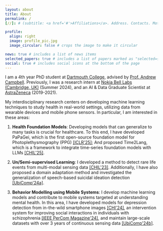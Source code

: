 ```yaml
---
layout: about
title: About
permalink: /
[//]: # (subtitle: <a href='#'>Affiliations</a>. Address. Contacts. Moto. Etc.)

profile:
  align: right
  image: profile_pic.jpg
  image_circular: false # crops the image to make it circular

news: true # includes a list of news items
selected_papers: true # includes a list of papers marked as "selected={true}"
social: true # includes social icons at the bottom of the page
---
```


I am a 4th year PhD student at [Dartmouth College](https://web.cs.dartmouth.edu), advised by [Prof. Andrew Campbell](https://www.cs.dartmouth.edu/~campbell/).
Previously, I was a research intern at [Nokia Bell Labs (Cambridge, UK)](https://www.bell-labs.com/about/locations/cambridge-uk/#gref) (Summer 2024), and 
an AI & Data Graduate Scientist at [AstraZeneca](https://www.astrazeneca.com/) (2019-2021).

My interdisciplinary research centers on developing machine learning techniques to study health in real-world settings, utilizing data from wearable devices and mobile phone sensors. In particular, I am interested in these areas:

1. **Health Foundation Models**: Developing models that can generalize to many tasks is crucial for healthcare. To this end, I have developed PaPaGei, which is the first open-source foundation model for Photoplethysmography (PPG) [[ICLR'25]](https://arxiv.org/abs/2410.20542); And proposed Time2Lang, which is a framework to integrate time-series foundation models with LLMs [[CHIL'25]](https://arxiv.org/abs/2502.07608).

2. **Un/Semi-supervised Learning**: I developed a method to detect rare life events from multi-modal sensing data [[CHIL'23]](https://proceedings.mlr.press/v209/pillai23a.html). Additionally, I have also proposed a domain adaptation method and investigated the generalization of speech-based suicidal ideation detection [[UbiComp'24a]](https://dl.acm.org/doi/abs/10.1145/3631452).

3. **Behavior Modelling using Mobile Systems**: I develop machine learning models and contribute to mobile systems targeted at understanding mental health. In this area, I have developed models for depression detection from in-the-wild smartphone images [[CHI'24]](https://dl.acm.org/doi/full/10.1145/3613904.3642680), an intervention system for improving social interactions in individuals with schizophrenia [[IEEE PerCom Magazine'24]](https://ieeexplore.ieee.org/abstract/document/10485570), and maintain large-scale datasets with over 3 years of continuous sensing data [[UbiComp'24b]](https://dl.acm.org/doi/abs/10.1145/3643501).